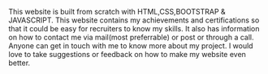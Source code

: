   This website is built from scratch with HTML,CSS,BOOTSTRAP & JAVASCRIPT.
  This website contains my achievements and certifications so that it could be easy for recruiters to know my skills.
  It also has information on how to contact me via mail(most preferrable) or post or through a call.
  Anyone can get in touch with me to know more about my project.
  I would love to take suggestions  or feedback on how to make my website even better.
